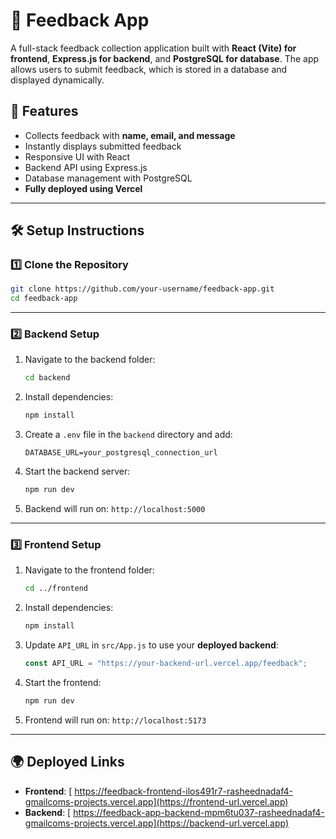 # 📝 Feedback App

A full-stack feedback collection application built with **React (Vite) for frontend**, **Express.js for backend**, and **PostgreSQL for database**. The app allows users to submit feedback, which is stored in a database and displayed dynamically.

## 🚀 Features

- Collects feedback with **name, email, and message**
- Instantly displays submitted feedback
- Responsive UI with React
- Backend API using Express.js
- Database management with PostgreSQL
- **Fully deployed using Vercel**

---

## 🛠️ Setup Instructions

### 1️⃣ Clone the Repository

```sh
git clone https://github.com/your-username/feedback-app.git
cd feedback-app
```

---

### 2️⃣ Backend Setup

1. Navigate to the backend folder:
   ```sh
   cd backend
   ```
2. Install dependencies:
   ```sh
   npm install
   ```
3. Create a `.env` file in the `backend` directory and add:
   ```
   DATABASE_URL=your_postgresql_connection_url
   ```
4. Start the backend server:
   ```sh
   npm run dev
   ```
5. Backend will run on: `http://localhost:5000`

---

### 3️⃣ Frontend Setup

1. Navigate to the frontend folder:
   ```sh
   cd ../frontend
   ```
2. Install dependencies:
   ```sh
   npm install
   ```
3. Update `API_URL` in `src/App.js` to use your **deployed backend**:
   ```js
   const API_URL = "https://your-backend-url.vercel.app/feedback";
   ```
4. Start the frontend:
   ```sh
   npm run dev
   ```
5. Frontend will run on: `http://localhost:5173`

---

## 🌍 Deployed Links

- **Frontend**: [ https://feedback-frontend-ilos491r7-rasheednadaf4-gmailcoms-projects.vercel.app](https://frontend-url.vercel.app)
- **Backend**: [ https://feedback-app-backend-mpm6tu037-rasheednadaf4-gmailcoms-projects.vercel.app](https://backend-url.vercel.app)



